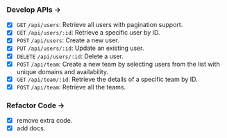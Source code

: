 ### Develop APIs ->

- [x] `GET` `/api/users`: Retrieve all users with pagination support.
- [x] `GET` `/api/users/:id`: Retrieve a specific user by ID.
- [x] `POST` `/api/users`: Create a new user.
- [x] `PUT` `/api/users/:id`: Update an existing user.
- [x] `DELETE` `/api/users/:id`: Delete a user.
- [x] `POST` `/api/team`: Create a new team by selecting users from the list with unique domains and availability.
- [x] `GET` `/api/team/:id`: Retrieve the details of a specific team by ID.
- [x] `POST` `/api/team`: Retrieve all the teams.

### Refactor Code ->

- [x] remove extra code.
- [x] add docs.